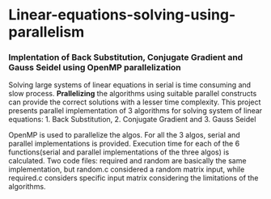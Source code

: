 # Linear-equations-solving-using-parallelism
### Implentation of Back Substitution, Conjugate Gradient and Gauss Seidel using OpenMP parallelization

Solving large systems of linear equations in serial is time consuming and slow process.
**Prallelizing** the algorithms using suitable parallel constructs can provide the correct solutions with a lesser time complexity. 
This project presents parallel implementation of 3 algorithms for solving system of linear equations: 
    1. Back Substitution, 
    2. Conjugate Gradient and
    3. Gauss Seidel 
    
OpenMP is used to parallelize the algos.
For all the 3 algos, serial and parallel implementations is provided. 
Execution time for each of the 6 functions(serial and parallel implementations of the three algos) is calculated.
Two code files: required and random are basically the same implementation, but random.c considered a random matrix input, while required.c considers specific input matrix considering the limitations of the algorithms.
